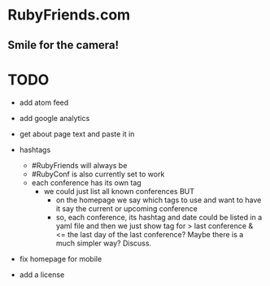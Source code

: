 RubyFriends.com
===============

Smile for the camera!
---------------------

TODO
====

- add atom feed
- add google analytics
- get about page text and paste it in

- hashtags
  - #RubyFriends will always be
  - #RubyConf is also currently set to work
  - each conference has its own tag
    - we could just list all known conferences BUT
      - on the homepage we say which tags to use and
        want to have it say the current or upcoming conference
      - so, each conference, its hashtag and date could be listed in a yaml file and then we just show tag for > last conference & <= the last day of the last conference? Maybe there is a much simpler way? Discuss.

- fix homepage for mobile

- add a license